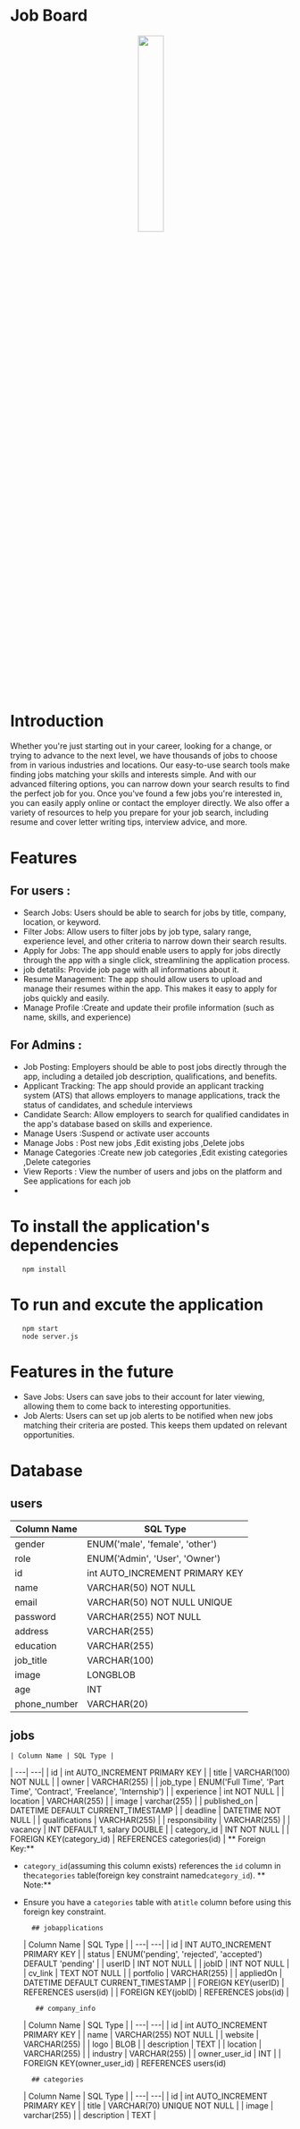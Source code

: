 # Job Board
<div align="center">
<img width="30%" src="https://github.com/mahmoudhaney/Jobs/assets/83553963/b6d3c7b7-1f2f-4981-8c1b-5552eb0546cc">
</div>

# Introduction
Whether you're just starting out in your career, looking for a change, or trying to advance to the next level, we have thousands of jobs to choose from in various industries and locations.
Our easy-to-use search tools make finding jobs matching your skills and interests simple. And with our advanced filtering options, you can narrow down your search results to find the perfect job for you.
Once you've found a few jobs you're interested in, you can easily apply online or contact the employer directly. We also offer a variety of resources to help you prepare for your job search, including resume and cover letter writing tips, interview advice, and more.

# Features
## For users :
- Search Jobs: Users should be able to search for jobs by title, company, location, or keyword.
- Filter Jobs: Allow users to filter jobs by job type, salary range, experience level, and other criteria to narrow down their search results.
- Apply for Jobs: The app should enable users to apply for jobs directly through the app with a single click, streamlining the application process.
- job detatils: Provide job page with all informations about it.
- Resume Management: The app should allow users to upload and manage their resumes within the app. This makes it easy to apply for jobs quickly and easily.
- Manage Profile :Create and update their profile information (such as name, skills, and experience)

## For Admins :
- Job Posting: Employers should be able to post jobs directly through the app, including a detailed job description, qualifications, and benefits.
- Applicant Tracking: The app should provide an applicant tracking system (ATS) that allows employers to manage applications, track the status of candidates, and schedule interviews      
- Candidate Search: Allow employers to search for qualified candidates in the app's database based on skills and experience.
- Manage Users :Suspend or activate user accounts
- Manage Jobs : Post new jobs ,Edit existing jobs ,Delete jobs
- Manage Categories :Create new job categories ,Edit existing categories ,Delete categories
- View Reports : View the number of users and jobs on the platform and See applications for each job
- 
# To install the application's dependencies   
       npm install 
# To run and excute the application 
       npm start  
       node server.js
# Features in the future
- Save Jobs: Users can save jobs to their account for later viewing, allowing them to come back to interesting opportunities.
- Job Alerts: Users can set up job alerts to be notified when new jobs matching their criteria are posted. This keeps them updated on relevant opportunities.

# Database
## users

| Column Name | SQL Type |
| ---| ---|
| gender | ENUM('male', 'female', 'other') |
| role | ENUM('Admin', 'User', 'Owner') |
| id | int AUTO_INCREMENT PRIMARY KEY |
| name | VARCHAR(50) NOT NULL |
| email | VARCHAR(50) NOT NULL UNIQUE |
| password | VARCHAR(255) NOT NULL |
| address | VARCHAR(255) |
| education | VARCHAR(255) |
| job_title | VARCHAR(100) |
| image | LONGBLOB |
| age | INT |
| phone_number | VARCHAR(20) |

## jobs
    | Column Name | SQL Type |
| ---| ---|
| id | int AUTO_INCREMENT PRIMARY KEY |
| title | VARCHAR(100) NOT NULL |
| owner | VARCHAR(255) |
| job_type | ENUM('Full Time', 'Part Time', 'Contract', 'Freelance', 'Internship') |
| experience | int NOT NULL |
| location | VARCHAR(255) |
| image | varchar(255) |
| published_on | DATETIME DEFAULT CURRENT_TIMESTAMP |
| deadline | DATETIME NOT NULL |
| qualifications | VARCHAR(255) |
| responsibility | VARCHAR(255) |
| vacancy | INT DEFAULT 1, salary DOUBLE |
| category_id | INT NOT NULL |
| FOREIGN KEY(category_id) | REFERENCES categories(id) |
** Foreign Key:**
* `category_id`(assuming this column exists) references the `id` column in the`categories` table(foreign key constraint named`category_id`).
** Note:**
* Ensure you have a `categories` table with a`title` column before using this foreign key constraint.


        ## jobapplications
    | Column Name | SQL Type |
        | ---| ---|
| id | INT AUTO_INCREMENT PRIMARY KEY |
| status | ENUM('pending', 'rejected', 'accepted') DEFAULT 'pending' |
| userID | INT NOT NULL |
| jobID | INT NOT NULL |
| cv_link | TEXT NOT NULL |
| portfolio | VARCHAR(255) |
| appliedOn | DATETIME DEFAULT CURRENT_TIMESTAMP |
| FOREIGN KEY(userID) | REFERENCES users(id) |
| FOREIGN KEY(jobID) | REFERENCES jobs(id) |


         ## company_info
    | Column Name | SQL Type |
        | ---| ---|
| id | int AUTO_INCREMENT PRIMARY KEY |
| name | VARCHAR(255) NOT NULL |
| website | VARCHAR(255) |
| logo | BLOB |
| description | TEXT |
| location | VARCHAR(255) |
| industry | VARCHAR(255) |
| owner_user_id | INT |
| FOREIGN KEY(owner_user_id) | REFERENCES users(id)



        ## categories
    | Column Name | SQL Type |
        | ---| ---|
| id | int AUTO_INCREMENT PRIMARY KEY |
| title | VARCHAR(70) UNIQUE NOT NULL |
| image | varchar(255) |
| description | TEXT |
